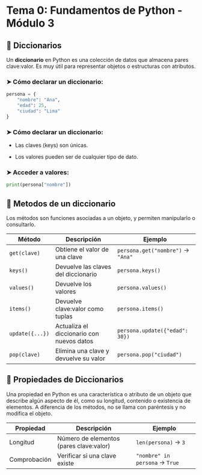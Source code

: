# Tema 0: Fundamentos de Python - Módulo 3

## 📌 Diccionarios

Un **diccionario** en Python es una colección de datos que almacena pares clave:valor. Es muy útil para representar objetos o estructuras con atributos.

### ➤ Cómo declarar un diccionario:

```python
persona = {
    "nombre": "Ana",
    "edad": 25,
    "ciudad": "Lima"
}
```

### ➤ Cómo declarar un diccionario:

- Las claves (keys) son únicas.

- Los valores pueden ser de cualquier tipo de dato.

### ➤ Acceder a valores:

```python
print(persona["nombre"])
```
## 📌 Metodos de un diccionario

Los métodos son funciones asociadas a un objeto, y permiten manipularlo o consultarlo.

| Método            | Descripción                                  | Ejemplo                                 |
|-------------------|----------------------------------------------|-----------------------------------------|
| `get(clave)`      | Obtiene el valor de una clave                | `persona.get("nombre")` → `"Ana"`       |
| `keys()`          | Devuelve las claves del diccionario          | `persona.keys()`                        |
| `values()`        | Devuelve los valores                         | `persona.values()`                      |
| `items()`         | Devuelve clave:valor como tuplas             | `persona.items()`                       |
| `update({...})`   | Actualiza el diccionario con nuevos datos    | `persona.update({"edad": 30})`          |
| `pop(clave)`      | Elimina una clave y devuelve su valor        | `persona.pop("ciudad")`                 |


## 📌 Propiedades de Diccionarios

Una propiedad en Python es una característica o atributo de un objeto que describe algún aspecto de él, como su longitud, contenido o existencia de elementos.
A diferencia de los métodos, no se llama con paréntesis y no modifica el objeto.

| Propiedad      | Descripción                                     | Ejemplo                         |
|----------------|-------------------------------------------------|---------------------------------|
| Longitud       | Número de elementos (pares clave:valor)         | `len(persona)` → `3`            |
| Comprobación   | Verificar si una clave existe                   | `"nombre" in persona` → `True`  |
